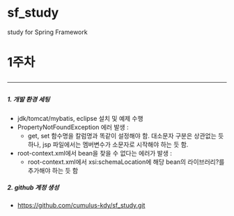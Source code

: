 # sf_study
study for Spring Framework

1주차<hr/>
===
##### 1. 개발 환경 세팅
- jdk/tomcat/mybatis, eclipse 설치 및 예제 수행
- PropertyNotFoundException 에러 발생 :
    - get, set 함수명을 칼럼명과 똑같이 설정해야 함. 대소문자 구분은 상관없는 듯 하나, jsp 파일에서는 멤버변수가 소문자로 시작해야 하는 듯 함.
- root-context.xml에서 bean을 찾을 수 없다는 에러가 발생 :
    - root-context.xml에서 xsi:schemaLocation에 해당 bean의 라이브러리?를 추가해야 하는 듯 함
    
##### 2. github 계정 생성
- <https://github.com/cumulus-kdy/sf_study.git>
  
